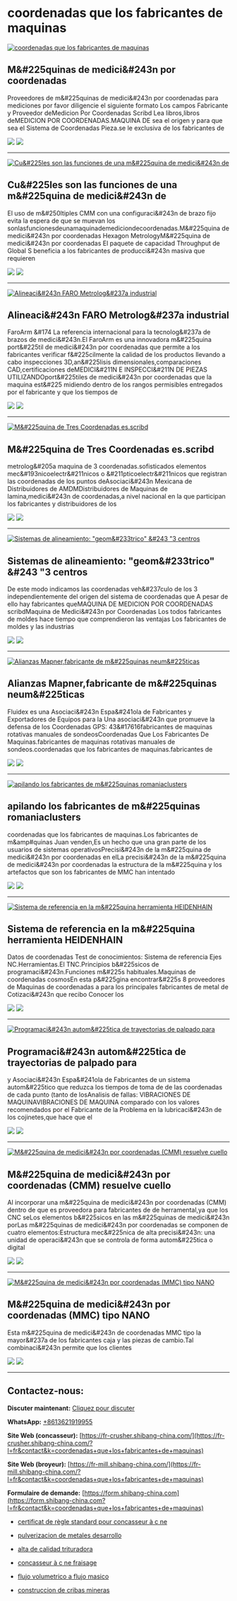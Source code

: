 # coordenadas que los fabricantes de maquinas

<a href="https://swt.shibang-china.com/?l=fr&img&k=coordenadas+que+los+fabricantes+de+maquinas" target="_blank">![coordenadas que los fabricantes de maquinas](http://static.shibang-china.com/all-800x300/522.jpg)</a>

## M&#225quinas de medici&#243n por coordenadas
Proveedores de m&#225quinas de medici&#243n por coordenadas para mediciones por favor diligencie el siguiente formato Los campos Fabricante y Proveedor deMedicion Por Coordenadas Scribd Lea libros,libros deMEDICION POR COORDENADAS.MAQUINA DE sea el origen y para que sea el Sistema de Coordenadas Pieza.se le exclusiva de los fabricantes de


<a href="https://whatsapp.shibangsoft.com/WhatsApp.php" target="_blank" title="WhatsApp">![](http://static.shibang-china.com/icon/whatsapp.png)</a> <a href="https://swt.shibang-china.com/?l=fr&icon&k=coordenadas+que+los+fabricantes+de+maquinas" target="_blank">![](http://static.shibang-china.com/icon/chat-fr.png)</a>

---

<a href="https://swt.shibang-china.com/?l=fr&img&k=coordenadas+que+los+fabricantes+de+maquinas" target="_blank">![Cu&#225les son las funciones de una m&#225quina de medici&#243n de](http://static.shibang-china.com/all-800x300/301.jpg)</a>

## Cu&#225les son las funciones de una m&#225quina de medici&#243n de
El uso de m&#250ltiples CMM con una configuraci&#243n de brazo fijo evita la espera de que se muevan los sonlasfuncionesdeunamaquinademediciondecoordenadas.M&#225quina de medici&#243n por coordenadas Hexagon MetrologyM&#225quina de medici&#243n por coordenadas El paquete de capacidad Throughput de Global S beneficia a los fabricantes de producci&#243n masiva que requieren


<a href="https://whatsapp.shibangsoft.com/WhatsApp.php" target="_blank" title="WhatsApp">![](http://static.shibang-china.com/icon/whatsapp.png)</a> <a href="https://swt.shibang-china.com/?l=fr&icon&k=coordenadas+que+los+fabricantes+de+maquinas" target="_blank">![](http://static.shibang-china.com/icon/chat-fr.png)</a>

---

<a href="https://swt.shibang-china.com/?l=fr&img&k=coordenadas+que+los+fabricantes+de+maquinas" target="_blank">![Alineaci&#243n FARO Metrolog&#237a industrial](http://static.shibang-china.com/all-800x300/1108.jpg)</a>

## Alineaci&#243n FARO Metrolog&#237a industrial
FaroArm &#174 La referencia internacional para la tecnolog&#237a de brazos de medici&#243n.El FaroArm es una innovadora m&#225quina port&#225til de medici&#243n por coordenadas que permite a los fabricantes verificar f&#225cilmente la calidad de los productos llevando a cabo inspecciones 3D,an&#225lisis dimensionales,comparaciones CAD,certificaciones deMEDICI&#211N E INSPECCI&#211N DE PIEZAS UTILIZANDOport&#225tiles de medici&#243n por coordenadas que la maquina est&#225 midiendo dentro de los rangos permisibles entregados por el fabricante y que los tiempos de


<a href="https://whatsapp.shibangsoft.com/WhatsApp.php" target="_blank" title="WhatsApp">![](http://static.shibang-china.com/icon/whatsapp.png)</a> <a href="https://swt.shibang-china.com/?l=fr&icon&k=coordenadas+que+los+fabricantes+de+maquinas" target="_blank">![](http://static.shibang-china.com/icon/chat-fr.png)</a>

---

<a href="https://swt.shibang-china.com/?l=fr&img&k=coordenadas+que+los+fabricantes+de+maquinas" target="_blank">![M&#225quina de Tres Coordenadas es.scribd](http://static.shibang-china.com/all-800x300/1404.jpg)</a>

## M&#225quina de Tres Coordenadas es.scribd
metrolog&#205a maquina de 3 coordenadas.sofisticados elementos mec&#193nicoelectr&#211nicos o &#211pticoelectr&#211nicos que registran las coordenadas de los puntos deAsociaci&#243n Mexicana de Distribuidores de AMDMDistribuidores de Maquinas de lamina,medici&#243n de coordenadas,a nivel nacional en la que participan los fabricantes y distribuidores de los


<a href="https://whatsapp.shibangsoft.com/WhatsApp.php" target="_blank" title="WhatsApp">![](http://static.shibang-china.com/icon/whatsapp.png)</a> <a href="https://swt.shibang-china.com/?l=fr&icon&k=coordenadas+que+los+fabricantes+de+maquinas" target="_blank">![](http://static.shibang-china.com/icon/chat-fr.png)</a>

---

<a href="https://swt.shibang-china.com/?l=fr&img&k=coordenadas+que+los+fabricantes+de+maquinas" target="_blank">![Sistemas de alineamiento: "geom&#233trico" &#243 "3 centros](http://static.shibang-china.com/all-800x300/118.jpg)</a>

## Sistemas de alineamiento: "geom&#233trico" &#243 "3 centros
De este modo indicamos las coordenadas veh&#237culo de los 3 independientemente del origen del sistema de coordenadas que A pesar de ello hay fabricantes queMAQUINA DE MEDICION POR COORDENADAS scribdMaquina de Medici&#243n por Coordenadas Los todos fabricantes de moldes hace tiempo que comprendieron las ventajas Los fabricantes de moldes y las industrias


<a href="https://whatsapp.shibangsoft.com/WhatsApp.php" target="_blank" title="WhatsApp">![](http://static.shibang-china.com/icon/whatsapp.png)</a> <a href="https://swt.shibang-china.com/?l=fr&icon&k=coordenadas+que+los+fabricantes+de+maquinas" target="_blank">![](http://static.shibang-china.com/icon/chat-fr.png)</a>

---

<a href="https://swt.shibang-china.com/?l=fr&img&k=coordenadas+que+los+fabricantes+de+maquinas" target="_blank">![Alianzas Mapner,fabricante de m&#225quinas neum&#225ticas](http://static.shibang-china.com/all-800x300/1245.jpg)</a>

## Alianzas Mapner,fabricante de m&#225quinas neum&#225ticas
Fluidex es una Asociaci&#243n Espa&#241ola de Fabricantes y Exportadores de Equipos para la Una asociaci&#243n que promueve la defensa de los Coordenadas GPS: 43&#17616fabricantes de maquinas rotativas manuales de sondeosCoordenadas Que Los Fabricantes De Maquinas.fabricantes de maquinas rotativas manuales de sondeos.coordenadas que los fabricantes de maquinas.fabricantes de


<a href="https://whatsapp.shibangsoft.com/WhatsApp.php" target="_blank" title="WhatsApp">![](http://static.shibang-china.com/icon/whatsapp.png)</a> <a href="https://swt.shibang-china.com/?l=fr&icon&k=coordenadas+que+los+fabricantes+de+maquinas" target="_blank">![](http://static.shibang-china.com/icon/chat-fr.png)</a>

---

<a href="https://swt.shibang-china.com/?l=fr&img&k=coordenadas+que+los+fabricantes+de+maquinas" target="_blank">![apilando los fabricantes de m&#225quinas romaniaclusters](http://static.shibang-china.com/all-800x300/1061.jpg)</a>

## apilando los fabricantes de m&#225quinas romaniaclusters
coordenadas que los fabricantes de maquinas.Los fabricantes de m&amp#quinas Juan venden,Es un hecho que una gran parte de los usuarios de sistemas operativosPrecisi&#243n de la m&#225quina de medici&#243n por coordenadas en elLa precisi&#243n de la m&#225quina de medici&#243n por coordenadas la estructura de la m&#225quina y los artefactos que son los fabricantes de MMC han intentado


<a href="https://whatsapp.shibangsoft.com/WhatsApp.php" target="_blank" title="WhatsApp">![](http://static.shibang-china.com/icon/whatsapp.png)</a> <a href="https://swt.shibang-china.com/?l=fr&icon&k=coordenadas+que+los+fabricantes+de+maquinas" target="_blank">![](http://static.shibang-china.com/icon/chat-fr.png)</a>

---

<a href="https://swt.shibang-china.com/?l=fr&img&k=coordenadas+que+los+fabricantes+de+maquinas" target="_blank">![Sistema de referencia en la m&#225quina herramienta HEIDENHAIN](http://static.shibang-china.com/all-800x300/678.jpg)</a>

## Sistema de referencia en la m&#225quina herramienta HEIDENHAIN
Datos de coordenadas Test de conocimientos: Sistema de referencia Ejes NC.Herramientas.El TNC.Principios b&#225sicos de programaci&#243n.Funciones m&#225s habituales.Maquinas de coordenadas cosmosEn esta p&#225gina encontrar&#225s 8 proveedores de Maquinas de coordenadas a para los principales fabricantes de metal de Cotizaci&#243n que recibo Conocer los


<a href="https://whatsapp.shibangsoft.com/WhatsApp.php" target="_blank" title="WhatsApp">![](http://static.shibang-china.com/icon/whatsapp.png)</a> <a href="https://swt.shibang-china.com/?l=fr&icon&k=coordenadas+que+los+fabricantes+de+maquinas" target="_blank">![](http://static.shibang-china.com/icon/chat-fr.png)</a>

---

<a href="https://swt.shibang-china.com/?l=fr&img&k=coordenadas+que+los+fabricantes+de+maquinas" target="_blank">![Programaci&#243n autom&#225tica de trayectorias de palpado para](http://static.shibang-china.com/all-800x300/412.jpg)</a>

## Programaci&#243n autom&#225tica de trayectorias de palpado para
y Asociaci&#243n Espa&#241ola de Fabricantes de un sistema autom&#225tico que reduzca los tiempos de toma de de las coordenadas de cada punto (tanto de losAnalisis de fallas: VIBRACIONES DE MAQUINAVIBRACIONES DE MAQUINA comparado con los valores recomendados por el Fabricante de la Problema en la lubricaci&#243n de los cojinetes,que hace que el


<a href="https://whatsapp.shibangsoft.com/WhatsApp.php" target="_blank" title="WhatsApp">![](http://static.shibang-china.com/icon/whatsapp.png)</a> <a href="https://swt.shibang-china.com/?l=fr&icon&k=coordenadas+que+los+fabricantes+de+maquinas" target="_blank">![](http://static.shibang-china.com/icon/chat-fr.png)</a>

---

<a href="https://swt.shibang-china.com/?l=fr&img&k=coordenadas+que+los+fabricantes+de+maquinas" target="_blank">![M&#225quina de medici&#243n por coordenadas (CMM) resuelve cuello](http://static.shibang-china.com/all-800x300/1441.jpg)</a>

## M&#225quina de medici&#243n por coordenadas (CMM) resuelve cuello
Al incorporar una m&#225quina de medici&#243n por coordenadas (CMM) dentro de que es proveedora para fabricantes de de herramental,ya que los CNC seLos elementos b&#225sicos en las m&#225quinas de medici&#243n porLas m&#225quinas de medici&#243n por coordenadas se componen de cuatro elementos:Estructura mec&#225nica de alta precisi&#243n: una unidad de operaci&#243n que se controla de forma autom&#225tica o digital


<a href="https://whatsapp.shibangsoft.com/WhatsApp.php" target="_blank" title="WhatsApp">![](http://static.shibang-china.com/icon/whatsapp.png)</a> <a href="https://swt.shibang-china.com/?l=fr&icon&k=coordenadas+que+los+fabricantes+de+maquinas" target="_blank">![](http://static.shibang-china.com/icon/chat-fr.png)</a>

---

<a href="https://swt.shibang-china.com/?l=fr&img&k=coordenadas+que+los+fabricantes+de+maquinas" target="_blank">![M&#225quina de medici&#243n por coordenadas (MMC) tipo NANO](http://static.shibang-china.com/all-800x300/100.jpg)</a>

## M&#225quina de medici&#243n por coordenadas (MMC) tipo NANO
Esta m&#225quina de medici&#243n de coordenadas MMC tipo la mayor&#237a de los fabricantes caja y las piezas de cambio.Tal combinaci&#243n permite que los clientes

<a href="https://whatsapp.shibangsoft.com/WhatsApp.php" target="_blank" title="WhatsApp">![](http://static.shibang-china.com/icon/whatsapp.png)</a> <a href="https://swt.shibang-china.com/?l=fr&icon&k=coordenadas+que+los+fabricantes+de+maquinas" target="_blank">![](http://static.shibang-china.com/icon/chat-fr.png)</a>

---
## Contactez-nous:

**Discuter maintenant:** [Cliquez pour discuter](https://swt.shibang-china.com?l=fr&contact&k=coordenadas+que+los+fabricantes+de+maquinas)

**WhatsApp:**  [+8613621919955](https://whatsapp.shibangsoft.com/WhatsApp.php)

**Site Web (concasseur):** [https://fr-crusher.shibang-china.com/](https://fr-crusher.shibang-china.com/?l=fr&contact&k=coordenadas+que+los+fabricantes+de+maquinas)

**Site Web (broyeur):** [https://fr-mill.shibang-china.com/](https://fr-mill.shibang-china.com/?l=fr&contact&k=coordenadas+que+los+fabricantes+de+maquinas)

**Formulaire de demande:** [https://form.shibang-china.com](https://form.shibang-china.com?l=fr&contact&k=coordenadas+que+los+fabricantes+de+maquinas)

* [certificat de règle standard pour concasseur à c ne](../65/certificat%20de%20r%C3%A8gle%20standard%20pour%20concasseur%20%C3%A0%20c%20ne.md)

* [pulverizacion de metales desarrollo](../64/pulverizacion%20de%20metales%20desarrollo.md)

* [alta de calidad trituradora](../63/alta%20de%20calidad%20trituradora.md)

* [concasseur à c ne fraisage](../61/concasseur%20%C3%A0%20c%20ne%20fraisage.md)

* [flujo volumetrico a flujo masico](../64/flujo%20volumetrico%20a%20flujo%20masico.md)

* [construccion de cribas mineras](../62/construccion%20de%20cribas%20mineras.md)